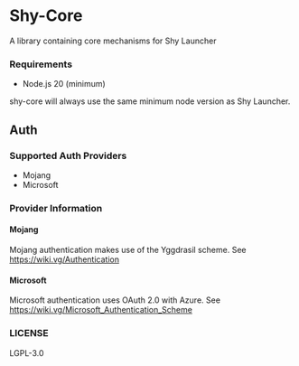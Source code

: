 # Shy-Core

A library containing core mechanisms for Shy Launcher

### Requirements

* Node.js 20 (minimum)

shy-core will always use the same minimum node version as Shy Launcher.

## Auth

### Supported Auth Providers

* Mojang
* Microsoft

### Provider Information

#### Mojang

Mojang authentication makes use of the Yggdrasil scheme. See https://wiki.vg/Authentication

#### Microsoft

Microsoft authentication uses OAuth 2.0 with Azure. See https://wiki.vg/Microsoft_Authentication_Scheme

### LICENSE

LGPL-3.0